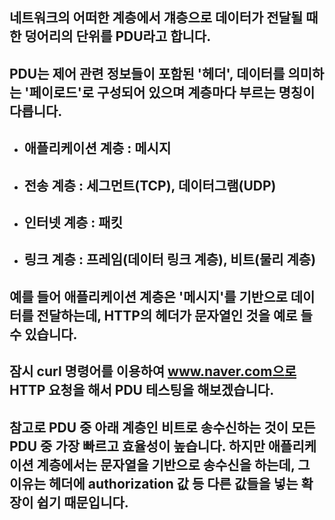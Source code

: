 ## 네트워크의 어떠한 계층에서 걔층으로 데이터가 전달될 때 한 덩어리의 단위를 PDU라고 합니다.
## PDU는 제어 관련 정보들이 포함된 '헤더', 데이터를 의미하는 '페이로드'로 구성되어 있으며 계층마다 부르는 명칭이 다릅니다.
- ## 애플리케이션 계층 : 메시지
- ## 전송 계층 : 세그먼트(TCP), 데이터그램(UDP)
- ## 인터넷 계층 : 패킷
- ## 링크 계층 : 프레임(데이터 링크 계층), 비트(물리 계층)
## 예를 들어 애플리케이션 계층은 '메시지'를 기반으로 데이터를 전달하는데, HTTP의 헤더가 문자열인 것을 예로 들 수 있습니다.
## 잠시 curl 명령어를 이용하여 www.naver.com으로 HTTP 요청을 해서 PDU 테스팅을 해보겠습니다.
## 참고로 PDU 중 아래 계층인 비트로 송수신하는 것이 모든 PDU 중 가장 빠르고 효율성이 높습니다. 하지만 애플리케이션 계층에서는 문자열을 기반으로 송수신을 하는데, 그 이유는 헤더에 authorization 값 등 다른 값들을 넣는 확장이 쉽기 때문입니다.